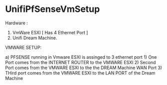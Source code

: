 # UnifiPfSenseVmSetup

Hardware :

1) VmWare ESXI [ Has 4 Ethernet Port ]
2) Unifi Dream Machine. 


VMWARE SETUP:

a) PFSENSE running  in Vmware ESXI is assinged to 3 ethernet port 
    1) One Port comes from the INTERNET ROUTER to the  VMWARE ESXI 
    2) Second Port comes from the VMWARE ESXI to the  the DREAM Machine WAN Port
    3) THird port comes from the VMWARE ESXI to the LAN PORT of the Dream Machine 
    
    
    

